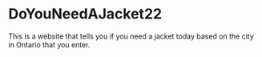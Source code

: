 # DoYouNeedAJacket22
This is a website that tells you if you need a jacket today based on the city in Ontario that you enter.
